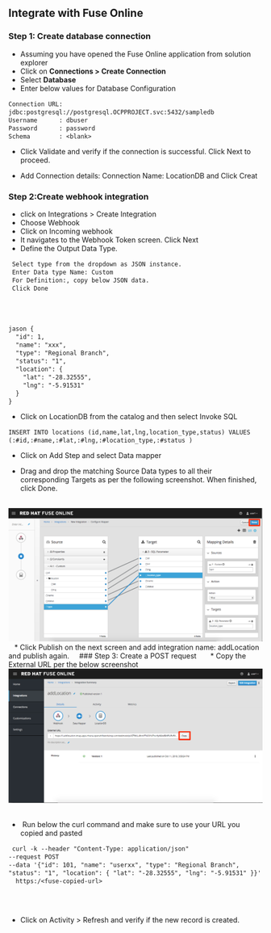 ## Integrate with Fuse Online


### Step 1: Create database connection



* Assuming you have opened the Fuse Online application from solution explorer
* Click on **Connections > Create Connection**
* Select **Database** 
* Enter below values for Database Configuration

```
Connection URL: jdbc:postgresql://postgresql.OCPPROJECT.svc:5432/sampledb
Username      : dbuser
Password      : password
Schema        : <blank>

```
* Click Validate and verify if the connection is successful. Click Next to proceed.

* Add Connection details: Connection Name: LocationDB and Click Creat

### Step 2:Create webhook integration

* click on Integrations > Create Integration
* Choose Webhook
* Click on Incoming webhook
* It navigates to the Webhook Token screen. Click Next
* Define the Output Data Type.

``` 
 Select type from the dropdown as JSON instance.
 Enter Data type Name: Custom
 For Definition:, copy below JSON data.
 Click Done
 
 


jason {
  "id": 1,
  "name": "xxx",
  "type": "Regional Branch",
  "status": "1",
  "location": {
    "lat": "-28.32555",
    "lng": "-5.91531"
  }
} 
```

* Click on LocationDB from the catalog and then select Invoke SQL

```
INSERT INTO locations (id,name,lat,lng,location_type,status) VALUES (:#id,:#name,:#lat,:#lng,:#location_type,:#status )
```

* Click on Add Step and select Data mapper

* Drag and drop the matching Source Data types to all their corresponding Targets as per the following screenshot. When finished, click Done.


 ![alt text](../images/fuse-online-1.png "fuse online integration ")
 
 * Click Publish on the next screen and add integration name: addLocation and publish again.
 
 
### Step 3: Create a POST request
 
 
  * Copy the External URL per the below screenshot
  
 ![alt text](../images/fuse-online-2.png "fuse online integration ")
 
 
*  Run below the curl command and make sure to use your URL you copied and pasted
 
 
```
 curl -k --header "Content-Type: application/json"  
--request POST 
--data '{"id": 101, "name": "userxx", "type": "Regional Branch", "status": "1", "location": { "lat": "-28.32555", "lng": "-5.91531" }}' 
  https:/<fuse-copied-url>
   
```
 
  
* Click on Activity > Refresh and verify if the new record is created.


